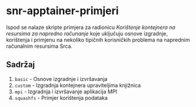 # snr-apptainer-primjeri

Ispod se nalaze skripte primjera za radionicu *Korištenje kontejnera na
resursima za napredno računanje* koje uključuju osnove izgradnje, korištenja i
primjenu na nekoliko tipičnih korisničkih problema na naprednim računalnim
resursima Srca.

## Sadržaj

1. `basic` - Osnove izgradnje i izvršavanja
1. `custom` - Izgradnja kontejnera upraviteljima knjižnica
1. `mpi` - Izgradnja i izvršavanje aplikacija MPI
1. `squashfs` - Primjer korištenja podataka
